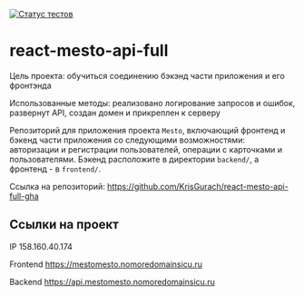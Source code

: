 [![Статус тестов](../../actions/workflows/tests.yml/badge.svg)](../../actions/workflows/tests.yml)

# react-mesto-api-full
Цель проекта: обучиться соединению бэкэнд части приложения и его фронтэнда

Использованные методы: реализовано логирование запросов и ошибок, развернут API, создан домен и прикреплен к серверу

Репозиторий для приложения проекта `Mesto`, включающий фронтенд и бэкенд части приложения со следующими возможностями: авторизации и регистрации пользователей, операции с карточками и пользователями. Бэкенд расположите в директории `backend/`, а фронтенд - в `frontend/`. 
  
Ссылка на репозиторий: https://github.com/KrisGurach/react-mesto-api-full-gha

## Ссылки на проект

IP 158.160.40.174

Frontend https://mestomesto.nomoredomainsicu.ru

Backend https://api.mestomesto.nomoredomainsicu.ru
